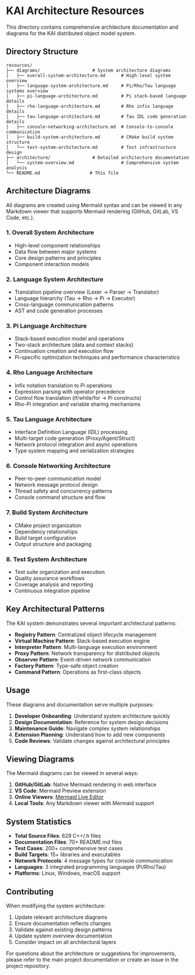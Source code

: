 # KAI Architecture Resources

This directory contains comprehensive architecture documentation and diagrams for the KAI distributed object model system.

## Directory Structure

```
resources/
├── diagrams/                    # System architecture diagrams
│   ├── overall-system-architecture.md      # High-level system overview
│   ├── language-system-architecture.md     # Pi/Rho/Tau language systems overview
│   ├── pi-language-architecture.md         # Pi stack-based language details
│   ├── rho-language-architecture.md        # Rho infix language details
│   ├── tau-language-architecture.md        # Tau IDL code generation details
│   ├── console-networking-architecture.md  # Console-to-console communication
│   ├── build-system-architecture.md        # CMake build system structure
│   └── test-system-architecture.md         # Test infrastructure design
├── architecture/                # Detailed architecture documentation
│   └── system-overview.md                  # Comprehensive system analysis
└── README.md                   # This file
```

## Architecture Diagrams

All diagrams are created using Mermaid syntax and can be viewed in any Markdown viewer that supports Mermaid rendering (GitHub, GitLab, VS Code, etc.).

### 1. Overall System Architecture
- High-level component relationships
- Data flow between major systems
- Core design patterns and principles
- Component interaction models

### 2. Language System Architecture  
- Translation pipeline overview (Lexer → Parser → Translator)
- Language hierarchy (Tau → Rho → Pi → Executor)
- Cross-language communication patterns
- AST and code generation processes

### 3. Pi Language Architecture
- Stack-based execution model and operations
- Two-stack architecture (data and context stacks)
- Continuation creation and execution flow
- Pi-specific optimization techniques and performance characteristics

### 4. Rho Language Architecture
- Infix notation translation to Pi operations
- Expression parsing with operator precedence
- Control flow translation (if/while/for → Pi constructs)
- Rho-Pi integration and variable sharing mechanisms

### 5. Tau Language Architecture
- Interface Definition Language (IDL) processing
- Multi-target code generation (Proxy/Agent/Struct)
- Network protocol integration and async operations
- Type system mapping and serialization strategies

### 6. Console Networking Architecture
- Peer-to-peer communication model
- Network message protocol design
- Thread safety and concurrency patterns
- Console command structure and flow

### 7. Build System Architecture
- CMake project organization
- Dependency relationships
- Build target configuration
- Output structure and packaging

### 8. Test System Architecture
- Test suite organization and execution
- Quality assurance workflows  
- Coverage analysis and reporting
- Continuous integration pipeline

## Key Architectural Patterns

The KAI system demonstrates several important architectural patterns:

- **Registry Pattern**: Centralized object lifecycle management
- **Virtual Machine Pattern**: Stack-based execution engine
- **Interpreter Pattern**: Multi-language execution environment
- **Proxy Pattern**: Network transparency for distributed objects
- **Observer Pattern**: Event-driven network communication
- **Factory Pattern**: Type-safe object creation
- **Command Pattern**: Operations as first-class objects

## Usage

These diagrams and documentation serve multiple purposes:

1. **Developer Onboarding**: Understand system architecture quickly
2. **Design Documentation**: Reference for system design decisions  
3. **Maintenance Guide**: Navigate complex system relationships
4. **Extension Planning**: Understand how to add new components
5. **Code Reviews**: Validate changes against architectural principles

## Viewing Diagrams

The Mermaid diagrams can be viewed in several ways:

1. **GitHub/GitLab**: Native Mermaid rendering in web interface
2. **VS Code**: Mermaid Preview extension
3. **Online Viewers**: [Mermaid Live Editor](https://mermaid-js.github.io/mermaid-live-editor/)
4. **Local Tools**: Any Markdown viewer with Mermaid support

## System Statistics

- **Total Source Files**: 629 C++/.h files
- **Documentation Files**: 70+ README.md files  
- **Test Cases**: 200+ comprehensive test cases
- **Build Targets**: 15+ libraries and executables
- **Network Protocols**: 4 message types for console communication
- **Languages**: 3 integrated programming languages (Pi/Rho/Tau)
- **Platforms**: Linux, Windows, macOS support

## Contributing

When modifying the system architecture:

1. Update relevant architecture diagrams
2. Ensure documentation reflects changes
3. Validate against existing design patterns
4. Update system overview documentation
5. Consider impact on all architectural layers

For questions about the architecture or suggestions for improvements, please refer to the main project documentation or create an issue in the project repository.